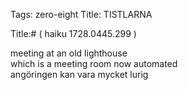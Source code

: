 Tags: zero-eight
Title: TISTLARNA
  
Title:#  ( haiku 1728.0445.299 )
  
meeting at an old lighthouse  
which is a meeting room now automated  
angöringen kan vara mycket lurig
